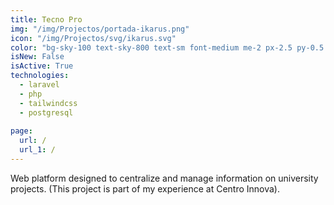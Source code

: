 ```yaml
---
title: Tecno Pro
img: "/img/Projectos/portada-ikarus.png"
icon: "/img/Projectos/svg/ikarus.svg"
color: "bg-sky-100 text-sky-800 text-sm font-medium me-2 px-2.5 py-0.5 rounded dark:bg-sky-900 dark:text-sky-300"
isNew: False
isActive: True
technologies:
  - laravel
  - php
  - tailwindcss
  - postgresql
  
page:
  url: /
  url_1: /
---
```


Web platform designed to centralize and manage information on university projects. (This project is part of my experience at Centro Innova).
